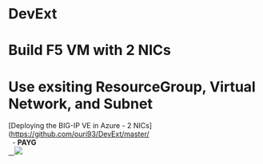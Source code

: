 # DevExt
# Build F5 VM with 2 NICs
# Use exsiting ResourceGroup, Virtual Network, and Subnet

[Deploying the BIG-IP VE in Azure - 2 NICs](https://github.com/ouri93/DevExt/master/<br>  - **PAYG** <br><a href="https://portal.azure.com/#create/Microsoft.Template/uri/https%3A%2F%2Fraw.githubusercontent.com%2Fouri93%2FDevExt%2Fmaster%2Fazuredeploy.json">   <img src="http://azuredeploy.net/deploybutton.png"/></a>
